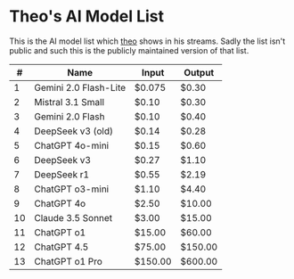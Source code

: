 # Theo's AI Model List

This is the AI model list which [theo](https://www.youtube.com/@t3dotgg) shows in his streams. Sadly the list isn't public and such this is the publicly maintained version of that list.

| #   | Name                  | Input   | Output  |
| --- | --------------------- | ------- | ------- |
| 1   | Gemini 2.0 Flash-Lite | $0.075  | $0.30   |
| 2   | Mistral 3.1 Small     | $0.10   | $0.30   |
| 3   | Gemini 2.0 Flash      | $0.10   | $0.40   |
| 4   | DeepSeek v3 (old)     | $0.14   | $0.28   |
| 5   | ChatGPT 4o-mini       | $0.15   | $0.60   |
| 6   | DeepSeek v3           | $0.27   | $1.10   |
| 7   | DeepSeek r1           | $0.55   | $2.19   |
| 8   | ChatGPT o3-mini       | $1.10   | $4.40   |
| 9   | ChatGPT 4o            | $2.50   | $10.00  |
| 10  | Claude 3.5 Sonnet     | $3.00   | $15.00  |
| 11  | ChatGPT o1            | $15.00  | $60.00  |
| 12  | ChatGPT 4.5           | $75.00  | $150.00 |
| 13  | ChatGPT o1 Pro        | $150.00 | $600.00 |
